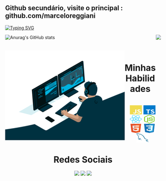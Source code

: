 ## Github secundário, visite o principal :  github.com/marceloreggiani

[![Typing SVG](https://readme-typing-svg.herokuapp.com/?color=ffffff&size=45&center=true&vCenter=true&width=1000&lines=Hello,+my+name+is+Marcelo+Reggiani;I+am+from+Belo+Horizonte+-+MG+-+BRAZIL;I'm+a+Back-End+developer!;Be+Welcome!+:%29)](https://git.io/typing-svg)

<div>
  <img src="https://github-readme-stats.vercel.app/api?username=marcelo-reggiani&show_icons=true&theme=great-gatsby" alt="Anurag's GitHub stats">
  <img align="right" height="180em" src="https://github-readme-stats.vercel.app/api/top-langs/?username=marcelo-reggiani&layout=compact&langs_count=16&theme=great-gatsby"/>
</div>
<br>

<div  align="center"> 
 <div style="display: inline_block"><br>
  <img align="left" height="290" alt="coding-time" src=".github/code.gif">
  <h1 align="center">Minhas Habilidades</h1> <br> 
  <img align="center" alt="Tchello-Js" height="30" width="40" src="https://raw.githubusercontent.com/devicons/devicon/master/icons/javascript/javascript-plain.svg">
  <img align="center" alt="Tchello-Ts" height="30" width="40" src="https://raw.githubusercontent.com/devicons/devicon/master/icons/typescript/typescript-plain.svg">
  <img align="center" alt="Tchello-React" height="30" width="40" src="https://raw.githubusercontent.com/devicons/devicon/master/icons/react/react-original.svg">
  <img align="center" alt="Tchello-nodejs" height="30" width="40" src="https://raw.githubusercontent.com/devicons/devicon/master/icons/nodejs/nodejs-original.svg">
  <img align="center" alt="Tchello-HTML" height="30" width="40" src="https://raw.githubusercontent.com/devicons/devicon/master/icons/html5/html5-original.svg">
  <img align="center" alt="Tchello-CSS" height="30" width="40" src="https://raw.githubusercontent.com/devicons/devicon/master/icons/css3/css3-original.svg">
  <img align="center" alt="Tchello-mysql" height="30" width="40" src="https://raw.githubusercontent.com/devicons/devicon/master/icons/mysql/mysql-plain.svg">
 </div>
  
   
  <h1 align="center">Redes Sociais</h1>	
  <a href="https://instagram.com/tchellobh" target="_blank"><img src="https://img.shields.io/badge/-Instagram-%23E4405F?style=for-the-badge&logo=instagram&logoColor=white" target="_blank"></a>
  <a href="mailto:mreggiani@gmail.com"><img src="https://img.shields.io/badge/-Gmail-%23333?style=for-the-badge&logo=gmail&logoColor=white" target="_blank"></a>
  <a href="https://www.linkedin.com/in/marceloreggiani" target="_blank"><img src="https://img.shields.io/badge/-LinkedIn-%230077B5?style=for-the-badge&logo=linkedin&logoColor=white" target="_blank"></a> 

</div>
